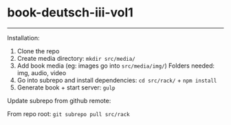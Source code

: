 # book-deutsch-iii-vol1

------------

Installation:

1. Clone the repo
2. Create media directory: ```mkdir src/media/```
3. Add book media (eg: images go into ```src/media/img/```)
Folders needed: img, audio, video
4. Go into subrepo and install dependencies: ```cd src/rack/``` + ```npm install```
5. Generate book + start server: ```gulp```

Update subrepo from github remote:

From repo root: ```git subrepo pull src/rack```
